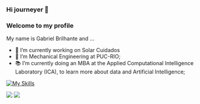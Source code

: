 


### Hi journeyer 👋

### Welcome to my profile

My name is Gabriel Brilhante and ...


- 🔭 I’m currently working on Solar Cuidados
- 🌱 I’m Mechanical Engineering at PUC-RIO; 
- 📚 I’m currently doing an MBA at the Applied Computational Intelligence Laboratory (ICA), to learn more about data and Artificial Intelligence;

  
[![My Skills](https://skillicons.dev/icons?i=py,postgres,matlab,github)](https://skillicons.dev)

<div> 
   <a href="https://www.linkedin.com/in/gabriel-brilhante" target="_blank"><img src="https://img.shields.io/badge/-LinkedIn-%230077B5?style=for-the-badge&logo=linkedin&logoColor=white" target="_blank"></a> 
  <a href="https://www.instagram.com/brilhantegabriel" target="_blank"><img src="https://img.shields.io/badge/-Instagram-%23E4405F?style=for-the-badge&logo=instagram&logoColor=white" target="_blank"></a>
 
</div>



  
